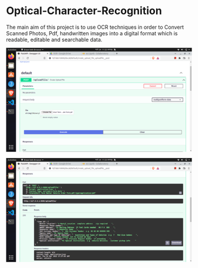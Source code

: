 # Optical-Character-Recognition
The main aim of this project is to use OCR techniques in order to Convert Scanned Photos, Pdf, handwritten images into a digital format which is readable, editable and searchable data.


![](https://raw.githubusercontent.com/TapendraBaduwal/Optical-Character-Recognition/master/Screenshot%20from%202022-03-24%2023-22-54.png)


![](https://raw.githubusercontent.com/TapendraBaduwal/Optical-Character-Recognition/master/Screenshot%20from%202022-03-24%2023-23-02.png)


